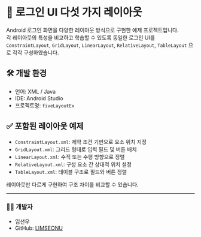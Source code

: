 # 🔐 로그인 UI 다섯 가지 레이아웃

Android 로그인 화면을 다양한 레이아웃 방식으로 구현한 예제 프로젝트입니다.  
각 레이아웃의 특성을 비교하고 학습할 수 있도록 동일한 로그인 UI를  
`ConstraintLayout`, `GridLayout`, `LinearLayout`, `RelativeLayout`, `TableLayout` 으로 각각 구성하였습니다.

## 🛠 개발 환경
- 언어: XML / Java
- IDE: Android Studio
- 프로젝트명: `fiveLayoutEx`

## ✅ 포함된 레이아웃 예제
- `ConstraintLayout.xml`: 제약 조건 기반으로 요소 위치 지정
- `GridLayout.xml`: 그리드 형태로 입력 필드 및 버튼 배치
- `LinearLayout.xml`: 수직 또는 수평 방향으로 정렬
- `RelativeLayout.xml`: 구성 요소 간 상대적 위치 설정
- `TableLayout.xml`: 테이블 구조로 필드와 버튼 정렬

레이아웃만 다르게 구현하여 구조 차이를 비교할 수 있습니다.

---

### 👨‍💻 개발자
- 임선우  
- GitHub: [LIMSEONU](https://github.com/LIMSEONU)

